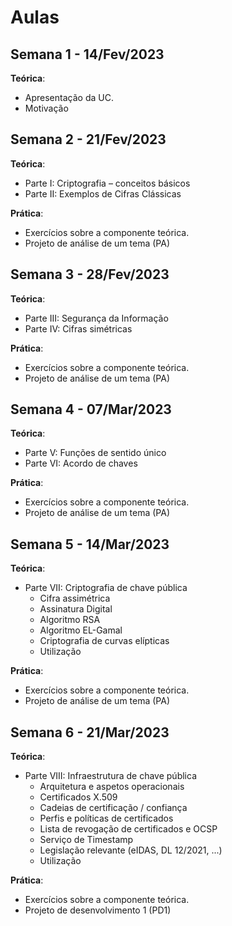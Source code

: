 # Aulas

## Semana 1 - 14/Fev/2023

**Teórica**:

+ Apresentação da UC.
+ Motivação

## Semana 2 - 21/Fev/2023

**Teórica**:

+ Parte I: Criptografia – conceitos básicos
+ Parte II: Exemplos de Cifras Clássicas

**Prática**:

+ Exercícios sobre a componente teórica.
+ Projeto de análise de um tema (PA)

## Semana 3 - 28/Fev/2023

**Teórica**:

+ Parte III: Segurança da Informação
+ Parte IV: Cifras simétricas

**Prática**:

+ Exercícios sobre a componente teórica.
+ Projeto de análise de um tema (PA)

## Semana 4 - 07/Mar/2023

**Teórica**:

+ Parte V: Funções de sentido único
+ Parte VI: Acordo de chaves

**Prática**:

+ Exercícios sobre a componente teórica.
+ Projeto de análise de um tema (PA)

## Semana 5 - 14/Mar/2023

**Teórica**:

+ Parte VII: Criptografia de chave pública
  + Cifra assimétrica
  + Assinatura Digital
  + Algoritmo RSA
  + Algoritmo EL-Gamal
  + Criptografia de curvas elípticas
  + Utilização

**Prática**:

+ Exercícios sobre a componente teórica.
+ Projeto de análise de um tema (PA)

## Semana 6 - 21/Mar/2023

**Teórica**:

+ Parte VIII: Infraestrutura de chave pública
  + Arquitetura e aspetos operacionais
  + Certificados X.509
  + Cadeias de certificação / confiança
  + Perfis e políticas de certificados
  + Lista de revogação de certificados e OCSP
  + Serviço de Timestamp
  + Legislação relevante (eIDAS, DL 12/2021, ...)
  + Utilização

**Prática**:

+ Exercícios sobre a componente teórica.
+ Projeto de desenvolvimento 1 (PD1)
